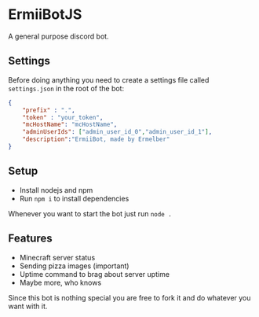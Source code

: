 # ErmiiBotJS

A general purpose discord bot.

## Settings

Before doing anything you need to create a settings file called ``settings.json`` in the root of the bot:
```json
{
    "prefix" : ".",
    "token" : "your_token",
    "mcHostName": "mcHostName",
    "adminUserIds": ["admin_user_id_0","admin_user_id_1"],
    "description":"ErmiiBot, made by Ermelber"
}
```

## Setup

- Install nodejs and npm 
- Run ``npm i`` to install dependencies

Whenever you want to start the bot just run ``node .``

## Features

- Minecraft server status
- Sending pizza images (important)
- Uptime command to brag about server uptime
- Maybe more, who knows

Since this bot is nothing special you are free to fork it and do whatever you want with it.